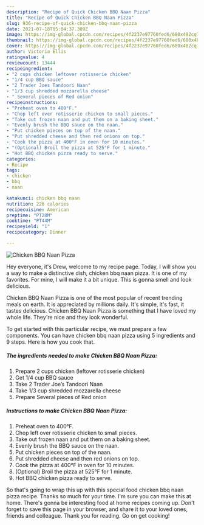 ```yaml
---
description: "Recipe of Quick Chicken BBQ Naan Pizza"
title: "Recipe of Quick Chicken BBQ Naan Pizza"
slug: 936-recipe-of-quick-chicken-bbq-naan-pizza
date: 2021-07-18T05:04:37.309Z
image: https://img-global.cpcdn.com/recipes/4f2237e97760fed6/680x482cq70/chicken-bbq-naan-pizza-recipe-main-photo.jpg
thumbnail: https://img-global.cpcdn.com/recipes/4f2237e97760fed6/680x482cq70/chicken-bbq-naan-pizza-recipe-main-photo.jpg
cover: https://img-global.cpcdn.com/recipes/4f2237e97760fed6/680x482cq70/chicken-bbq-naan-pizza-recipe-main-photo.jpg
author: Victoria Ellis
ratingvalue: 4
reviewcount: 13444
recipeingredient:
- "2 cups chicken leftover rotisserie chicken"
- "1/4 cup BBQ sauce"
- "2 Trader Joes Tandoori Naan"
- "1/3 cup shredded mozzarella cheese"
- " Several pieces of Red onion"
recipeinstructions:
- "Preheat oven to 400°F."
- "Chop left over rotisserie chicken to small pieces."
- "Take out frozen naan and put them on a baking sheet."
- "Evenly brush the BBQ sauce on the naan."
- "Put chicken pieces on top of the naan."
- "Put shredded cheese and then red onions on top."
- "Cook the pizza at 400°F in oven for 10 minutes."
- "(Optional) Broil the pizza at 525°F for 1 minute."
- "Hot BBQ chicken pizza ready to serve."
categories:
- Recipe
tags:
- chicken
- bbq
- naan

katakunci: chicken bbq naan 
nutrition: 226 calories
recipecuisine: American
preptime: "PT28M"
cooktime: "PT44M"
recipeyield: "1"
recipecategory: Dinner

---
```



![Chicken BBQ Naan Pizza](https://img-global.cpcdn.com/recipes/4f2237e97760fed6/680x482cq70/chicken-bbq-naan-pizza-recipe-main-photo.jpg)

Hey everyone, it's Drew, welcome to my recipe page. Today, I will show you a way to make a distinctive dish, chicken bbq naan pizza. It is one of my favorites. For mine, I will make it a bit unique. This is gonna smell and look delicious.



Chicken BBQ Naan Pizza is one of the most popular of recent trending meals on earth. It is appreciated by millions daily. It's simple, it's fast, it tastes delicious. Chicken BBQ Naan Pizza is something that I have loved my whole life. They're nice and they look wonderful.


To get started with this particular recipe, we must prepare a few components. You can have chicken bbq naan pizza using 5 ingredients and 9 steps. Here is how you cook that.

<!--inarticleads1-->

##### The ingredients needed to make Chicken BBQ Naan Pizza:

1. Prepare 2 cups chicken (leftover rotisserie chicken)
1. Get 1/4 cup BBQ sauce
1. Take 2 Trader Joe’s Tandoori Naan
1. Take 1/3 cup shredded mozzarella cheese
1. Prepare  Several pieces of Red onion




<!--inarticleads2-->

##### Instructions to make Chicken BBQ Naan Pizza:

1. Preheat oven to 400°F.
1. Chop left over rotisserie chicken to small pieces.
1. Take out frozen naan and put them on a baking sheet.
1. Evenly brush the BBQ sauce on the naan.
1. Put chicken pieces on top of the naan.
1. Put shredded cheese and then red onions on top.
1. Cook the pizza at 400°F in oven for 10 minutes.
1. (Optional) Broil the pizza at 525°F for 1 minute.
1. Hot BBQ chicken pizza ready to serve.




So that's going to wrap this up with this special food chicken bbq naan pizza recipe. Thanks so much for your time. I'm sure you can make this at home. There's gonna be interesting food at home recipes coming up. Don't forget to save this page in your browser, and share it to your loved ones, friends and colleague. Thank you for reading. Go on get cooking!
